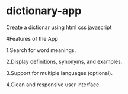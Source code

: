 # dictionary-app
Create a dictionar using html css javascript

#Features of the App

1.Search for word meanings.

2.Display definitions, synonyms, and examples.

3.Support for multiple languages (optional).

4.Clean and responsive user interface.
